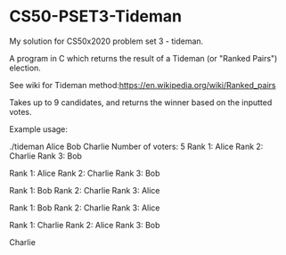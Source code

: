 # CS50-PSET3-Tideman
My solution for CS50x2020 problem set 3 - tideman.

A program in C which returns the result of a Tideman (or "Ranked Pairs") election.

See wiki for Tideman method:https://en.wikipedia.org/wiki/Ranked_pairs

Takes up to 9 candidates, and returns the winner based on the inputted votes.

Example usage:

./tideman Alice Bob Charlie
Number of voters: 5
Rank 1: Alice
Rank 2: Charlie
Rank 3: Bob

Rank 1: Alice
Rank 2: Charlie
Rank 3: Bob

Rank 1: Bob
Rank 2: Charlie
Rank 3: Alice

Rank 1: Bob
Rank 2: Charlie
Rank 3: Alice

Rank 1: Charlie
Rank 2: Alice
Rank 3: Bob

Charlie
